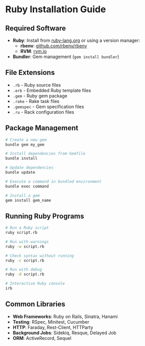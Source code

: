 # Ruby Installation Guide

## Required Software

- **Ruby**: Install from [ruby-lang.org](https://www.ruby-lang.org/en/downloads/) or using a version manager:
  - **rbenv**: [github.com/rbenv/rbenv](https://github.com/rbenv/rbenv)
  - **RVM**: [rvm.io](https://rvm.io/)
- **Bundler**: Gem management (`gem install bundler`)

## File Extensions

- `.rb` - Ruby source files
- `.erb` - Embedded Ruby template files
- `.gem` - Ruby gem package
- `.rake` - Rake task files
- `.gemspec` - Gem specification files
- `.ru` - Rack configuration files

## Package Management

```bash
# Create a new gem
bundle gem my_gem

# Install dependencies from Gemfile
bundle install

# Update dependencies
bundle update

# Execute a command in bundled environment
bundle exec command

# Install a gem
gem install gem_name
```

## Running Ruby Programs

```bash
# Run a Ruby script
ruby script.rb

# Run with warnings
ruby -w script.rb

# Check syntax without running
ruby -c script.rb

# Run with debug
ruby -d script.rb

# Interactive Ruby console
irb
```

## Common Libraries

- **Web Frameworks**: Ruby on Rails, Sinatra, Hanami
- **Testing**: RSpec, Minitest, Cucumber
- **HTTP**: Faraday, Rest-Client, HTTParty
- **Background Jobs**: Sidekiq, Resque, Delayed Job
- **ORM**: ActiveRecord, Sequel
